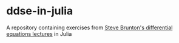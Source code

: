 # ddse-in-julia
A repository containing exercises from [Steve Brunton's differential equations lectures](https://www.youtube.com/playlist?list=PLMrJAkhIeNNTYaOnVI3QpH7jgULnAmvPA) in Julia
